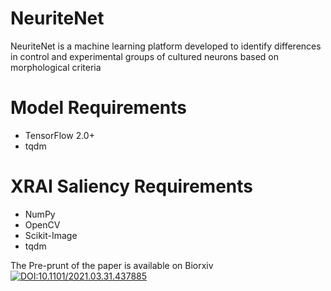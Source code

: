 # NeuriteNet
NeuriteNet is a machine learning platform developed to identify differences in control and experimental groups of cultured neurons based on morphological criteria

# Model Requirements
* TensorFlow 2.0+
* tqdm


# XRAI Saliency Requirements
* NumPy
* OpenCV
* Scikit-Image
* tqdm

The Pre-prunt of the paper is available on Biorxiv [![DOI:10.1101/2021.03.31.437885](http://img.shields.io/badge/DOI-10.1101/2021.03.31.437885-B31B1B.svg)](https://doi.org/10.1101/2021.03.31.437885)
